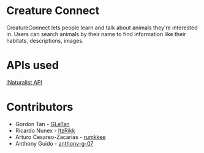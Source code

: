 # Creature Connect

CreatureConnect lets people learn and talk about animals they're interested in.
Users can search animals by their name to find information like their habitats, descriptions, images.

# APIs used

[INaturalist API](https://api.inaturalist.org/v1/docs/)

# Contributors
* Gordon Tan - [GLeTan](https://github.com/GLeTan)
* Ricardo Nunex - [ItzRikk](https://github.com/ItzRikk)
* Arturo Cesareo-Zacarias - [rumkkee](https://github.com/rumkkee)
* Anthony Guido - [anthony-g-07](https://github.com/anthony-g-07)
